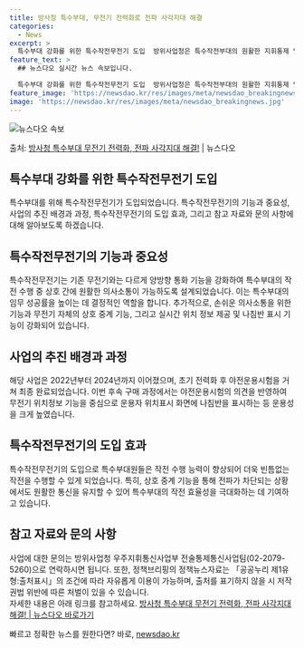 ```yaml
---
title: 방사청 특수부대, 무전기 전력화로 전파 사각지대 해결
categories:
  - News
excerpt: >
  특수부대 강화를 위한 특수작전무전기 도입  방위사업청은 특수작전부대의 원활한 지휘통제 및 상황 공유를 위한 …
feature_text: >
  ## 뉴스다오 실시간 뉴스 속보입니다.

  특수부대 강화를 위한 특수작전무전기 도입  방위사업청은 특수작전부대의 원활한 지휘통제 및 상황 공유를 위한 …
feature_image: 'https://newsdao.kr/res/images/meta/newsdao_breakingnews.jpg'
image: 'https://newsdao.kr/res/images/meta/newsdao_breakingnews.jpg'
---
```


![뉴스다오 속보](https://newsdao.kr/res/images/meta/newsdao_breakingnews.jpg)

<p>출처: <a href="https://newsdao.kr/4680" rel="dofollow">방사청 특수부대 무전기 전력화, 전파 사각지대 해결!</a> | 뉴스다오</p>

<h2 data-ke-size="size26">특수부대 강화를 위한 특수작전무전기 도입</h2>
특수부대를 위해 특수작전무전기가 도입되었습니다. 특수작전무전기의 기능과 중요성, 사업의 추진 배경과 과정, 특수작전무전기의 도입 효과, 그리고 참고 자료와 문의 사항에 대해 알아보도록 하겠습니다.

<h2 data-ke-size="size24">특수작전무전기의 기능과 중요성</h2>
특수작전무전기는 기존 무전기와는 다르게 양방향 통화 기능을 강화하여 특수부대의 작전 수행 중 상호 간에 원활한 의사소통이 가능하도록 설계되었습니다. 이는 특수부대의 임무 성공률을 높이는 데 결정적인 역할을 합니다. 추가적으로, 손쉬운 의사소통을 위한 기능과 무전기 자체의 상호 중계 기능, 그리고 실시간 위치 정보 제공 및 나침반 표시 기능이 강화되어 있습니다.

<h2 data-ke-size="size24">사업의 추진 배경과 과정</h2>
해당 사업은 2022년부터 2024년까지 이어졌으며, 초기 전력화 후 야전운용시험을 거쳐 최종 완료되었습니다. 이번 후속 구매 과정에서는 야전운용시험의 의견을 반영하여 무전기 위치정보 기능을 중심으로 운용자 위치표시 화면에 나침반을 표시하는 등 운용성을 크게 높였습니다.

<h2 data-ke-size="size24">특수작전무전기의 도입 효과</h2>
특수작전무전기의 도입으로 특수부대원들은 작전 수행 능력이 향상되어 더욱 빈틈없는 작전을 수행할 수 있게 되었습니다. 특히, 상호 중계 기능을 통해 전파가 차단되는 상황에서도 원활한 통신을 유지할 수 있어 특수부대의 작전 효율성을 극대화하는 데 기여하고 있습니다.

<h2 data-ke-size="size24">참고 자료와 문의 사항</h2>
사업에 대한 문의는 방위사업청 우주지휘통신사업부 전술통제통신사업팀(02-2079-5260)으로 연락하시면 됩니다. 또한, 정책브리핑의 정책뉴스자료는 「공공누리 제1유형:출처표시」의 조건에 따라 자유롭게 이용이 가능하며, 출처를 표기하지 않을 시 저작권법 위반에 따른 처벌이 있을 수 있습니다. <br> 
자세한 내용은 아래 링크를 참고하세요. <a href="https://newsdao.kr/4680">방사청 특수부대 무전기 전력화, 전파 사각지대 해결! | 뉴스다오 바로가기</a> 

빠르고 정확한 뉴스를 원한다면? 바로, <a href="https://newsdao.kr" rel="dofollow">newsdao.kr</a>


